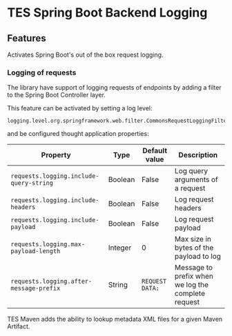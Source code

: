 # TES Spring Boot Backend Logging

## Features

Activates Spring Boot's out of the box request logging.

### Logging of requests

The library have support of logging requests of endpoints by adding a filter to the Spring Boot Controller layer.

This feature can be activated by setting a log level:

```
logging.level.org.springframework.web.filter.CommonsRequestLoggingFilter=DEBUG
```

and be configured thought application properties:

| Property                                 | Type    | Default value     | Description                                        |
|------------------------------------------|---------|-------------------|----------------------------------------------------|
| `requests.logging.include-query-string`  | Boolean | False             | Log query arguments of a request                   |
| `requests.logging.include-headers`       | Boolean | False             | Log request headers                                |
| `requests.logging.include-payload`       | Boolean | False             | Log request payload                                |
| `requests.logging.max-payload-length`    | Integer | 0                 | Max size in bytes of the payload to log            | 
| `requests.logging.after-message-prefix`  | String  | `REQUEST DATA: `  | Message to prefix when we log the complete request | 

TES Maven adds the ability to lookup metadata XML files for a given Maven Artifact.
